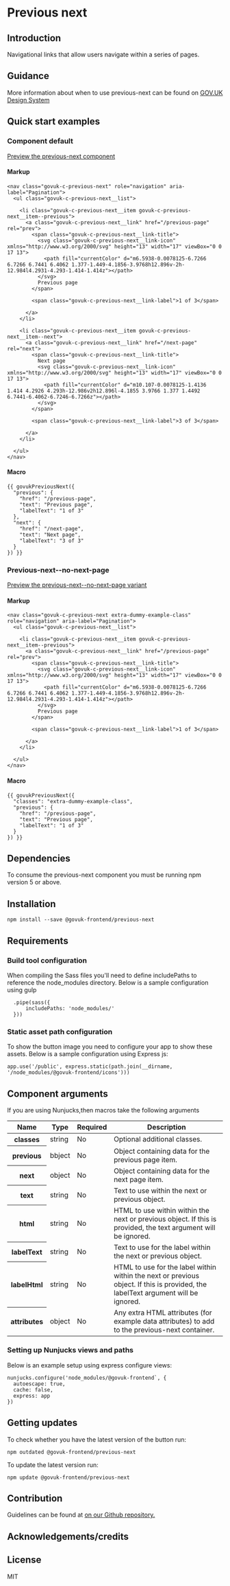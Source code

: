 # Previous next

## Introduction

Navigational links that allow users navigate within a series of pages.

## Guidance

More information about when to use previous-next can be found on [GOV.UK Design System](http://www.linktodesignsystem.com/previous-next "Link to read guidance on the use of previous-next on Gov.uk Design system website")

## Quick start examples

### Component default

[Preview the previous-next component](http://govuk-frontend-review.herokuapp.com/components/previous-next/preview)

#### Markup

    <nav class="govuk-c-previous-next" role="navigation" aria-label="Pagination">
      <ul class="govuk-c-previous-next__list">

        <li class="govuk-c-previous-next__item govuk-c-previous-next__item--previous">
          <a class="govuk-c-previous-next__link" href="/previous-page" rel="prev">
            <span class="govuk-c-previous-next__link-title">
              <svg class="govuk-c-previous-next__link-icon" xmlns="http://www.w3.org/2000/svg" height="13" width="17" viewBox="0 0 17 13">
                <path fill="currentColor" d="m6.5938-0.0078125-6.7266 6.7266 6.7441 6.4062 1.377-1.449-4.1856-3.9768h12.896v-2h-12.984l4.2931-4.293-1.414-1.414z"></path>
              </svg>
              Previous page
            </span>

            <span class="govuk-c-previous-next__link-label">1 of 3</span>

          </a>
        </li>

        <li class="govuk-c-previous-next__item govuk-c-previous-next__item--next">
          <a class="govuk-c-previous-next__link" href="/next-page" rel="next">
            <span class="govuk-c-previous-next__link-title">
              Next page
              <svg class="govuk-c-previous-next__link-icon" xmlns="http://www.w3.org/2000/svg" height="13" width="17" viewBox="0 0 17 13">
                <path fill="currentColor" d="m10.107-0.0078125-1.4136 1.414 4.2926 4.293h-12.986v2h12.896l-4.1855 3.9766 1.377 1.4492 6.7441-6.4062-6.7246-6.7266z"></path>
              </svg>
            </span>

            <span class="govuk-c-previous-next__link-label">3 of 3</span>

          </a>
        </li>

      </ul>
    </nav>

#### Macro

    {{ govukPreviousNext({
      "previous": {
        "href": "/previous-page",
        "text": "Previous page",
        "labelText": "1 of 3"
      },
      "next": {
        "href": "/next-page",
        "text": "Next page",
        "labelText": "3 of 3"
      }
    }) }}

### Previous-next--no-next-page

[Preview the previous-next--no-next-page variant](http://govuk-frontend-review.herokuapp.com/components/previous-next/no-next-page/preview)

#### Markup

    <nav class="govuk-c-previous-next extra-dummy-example-class" role="navigation" aria-label="Pagination">
      <ul class="govuk-c-previous-next__list">

        <li class="govuk-c-previous-next__item govuk-c-previous-next__item--previous">
          <a class="govuk-c-previous-next__link" href="/previous-page" rel="prev">
            <span class="govuk-c-previous-next__link-title">
              <svg class="govuk-c-previous-next__link-icon" xmlns="http://www.w3.org/2000/svg" height="13" width="17" viewBox="0 0 17 13">
                <path fill="currentColor" d="m6.5938-0.0078125-6.7266 6.7266 6.7441 6.4062 1.377-1.449-4.1856-3.9768h12.896v-2h-12.984l4.2931-4.293-1.414-1.414z"></path>
              </svg>
              Previous page
            </span>

            <span class="govuk-c-previous-next__link-label">1 of 3</span>

          </a>
        </li>

      </ul>
    </nav>

#### Macro

    {{ govukPreviousNext({
      "classes": "extra-dummy-example-class",
      "previous": {
        "href": "/previous-page",
        "text": "Previous page",
        "labelText": "1 of 3"
      }
    }) }}

## Dependencies

To consume the previous-next component you must be running npm version 5 or above.

## Installation

    npm install --save @govuk-frontend/previous-next

## Requirements

### Build tool configuration

When compiling the Sass files you'll need to define includePaths to reference the node_modules directory. Below is a sample configuration using gulp

      .pipe(sass({
          includePaths: 'node_modules/'
      }))

### Static asset path configuration

To show the button image you need to configure your app to show these assets. Below is a sample configuration using Express js:

    app.use('/public', express.static(path.join(__dirname, '/node_modules/@govuk-frontend/icons')))

## Component arguments

If you are using Nunjucks,then macros take the following arguments

<div>

<table class="govuk-c-table">

<thead class="govuk-c-table__head">

<tr class="govuk-c-table__row">

<th class="govuk-c-table__header" scope="col">Name</th>

<th class="govuk-c-table__header" scope="col">Type</th>

<th class="govuk-c-table__header" scope="col">Required</th>

<th class="govuk-c-table__header" scope="col">Description</th>

</tr>

</thead>

<tbody class="govuk-c-table__body">

<tr class="govuk-c-table__row">

<th class="govuk-c-table__header" scope="row">classes</th>

<td class="govuk-c-table__cell ">string</td>

<td class="govuk-c-table__cell ">No</td>

<td class="govuk-c-table__cell ">Optional additional classes.</td>

</tr>

<tr class="govuk-c-table__row">

<th class="govuk-c-table__header" scope="row">previous</th>

<td class="govuk-c-table__cell ">bbject</td>

<td class="govuk-c-table__cell ">No</td>

<td class="govuk-c-table__cell ">Object containing data for the previous page item.</td>

</tr>

<tr class="govuk-c-table__row">

<th class="govuk-c-table__header" scope="row">next</th>

<td class="govuk-c-table__cell ">object</td>

<td class="govuk-c-table__cell ">No</td>

<td class="govuk-c-table__cell ">Object containing data for the next page item.</td>

</tr>

<tr class="govuk-c-table__row">

<th class="govuk-c-table__header" scope="row">text</th>

<td class="govuk-c-table__cell ">string</td>

<td class="govuk-c-table__cell ">No</td>

<td class="govuk-c-table__cell ">Text to use within the next or previous object.</td>

</tr>

<tr class="govuk-c-table__row">

<th class="govuk-c-table__header" scope="row">html</th>

<td class="govuk-c-table__cell ">string</td>

<td class="govuk-c-table__cell ">No</td>

<td class="govuk-c-table__cell ">HTML to use within within the next or previous object. If this is provided, the text argument will be ignored.</td>

</tr>

<tr class="govuk-c-table__row">

<th class="govuk-c-table__header" scope="row">labelText</th>

<td class="govuk-c-table__cell ">string</td>

<td class="govuk-c-table__cell ">No</td>

<td class="govuk-c-table__cell ">Text to use for the label within the next or previous object.</td>

</tr>

<tr class="govuk-c-table__row">

<th class="govuk-c-table__header" scope="row">labelHtml</th>

<td class="govuk-c-table__cell ">string</td>

<td class="govuk-c-table__cell ">No</td>

<td class="govuk-c-table__cell ">HTML to use for the label within within the next or previous object. If this is provided, the labelText argument will be ignored.</td>

</tr>

<tr class="govuk-c-table__row">

<th class="govuk-c-table__header" scope="row">attributes</th>

<td class="govuk-c-table__cell ">object</td>

<td class="govuk-c-table__cell ">No</td>

<td class="govuk-c-table__cell ">Any extra HTML attributes (for example data attributes) to add to the previous-next container.</td>

</tr>

</tbody>

</table>

</div>

### Setting up Nunjucks views and paths

Below is an example setup using express configure views:

    nunjucks.configure('node_modules/@govuk-frontend`, {
      autoescape: true,
      cache: false,
      express: app
    })

## Getting updates

To check whether you have the latest version of the button run:

    npm outdated @govuk-frontend/previous-next

To update the latest version run:

    npm update @govuk-frontend/previous-next

## Contribution

Guidelines can be found at [on our Github repository.](https://github.com/alphagov/govuk-frontend/blob/master/CONTRIBUTING.md "link to contributing guidelines on our github repository")

## Acknowledgements/credits

## License

MIT